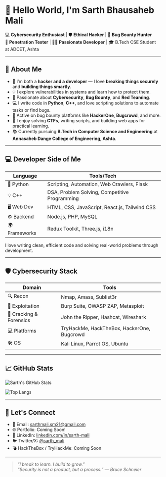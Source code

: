 # 👋 Hello World, I'm Sarth Bhausaheb Mali

💻 **Cybersecurity Enthusiast** | 🛡️ **Ethical Hacker** | 🐞 **Bug Bounty Hunter**  
🧠 **Penetration Tester** | 👨‍💻 **Passionate Developer** | 🎓 B.Tech CSE Student at ADCET, Ashta

---

## 🧠 About Me
- 🎯 I’m both a **hacker and a developer** — I love **breaking things securely** and **building things smartly**.
- 💡 I explore vulnerabilities in systems and learn how to protect them.
- 🔐 Passionate about **Cybersecurity**, **Bug Bounty**, and **Red Teaming**.
- 💻 I write code in **Python**, **C++**, and love scripting solutions to automate tasks or find bugs.
- 🧪 Active on bug bounty platforms like **HackerOne**, **Bugcrowd**, and more.
- 🧰 I enjoy solving **CTFs**, writing scripts, and building web apps for practical learning.
- 📚 Currently pursuing **B.Tech in Computer Science and Engineering** at **Annasaheb Dange College of Engineering, Ashta**.

---

## 💻 Developer Side of Me

| Language | Tools/Tech |
|----------|------------|
| 🐍 Python | Scripting, Automation, Web Crawlers, Flask |
| 💡 C++ | DSA, Problem Solving, Competitive Programming |
| 🖥️ Web Dev | HTML, CSS, JavaScript, React.js, Tailwind CSS |
| ⚙️ Backend | Node.js, PHP, MySQL |
| 🌍 Frameworks | Redux Toolkit, Three.js, i18n |

I love writing clean, efficient code and solving real-world problems through development.

---

## 🛡️ Cybersecurity Stack

| Domain | Tools |
|--------|-------|
| 🔍 Recon | Nmap, Amass, Sublist3r |
| 🐞 Exploitation | Burp Suite, OWASP ZAP, Metasploit |
| 🔐 Cracking & Forensics | John the Ripper, Hashcat, Wireshark |
| 💻 Platforms | TryHackMe, HackTheBox, HackerOne, Bugcrowd |
| 🛠️ OS | Kali Linux, Parrot OS, Ubuntu |

---

## 📈 GitHub Stats

![Sarth's GitHub Stats](https://github-readme-stats.vercel.app/api?username=Pathuz21&show_icons=true&theme=radical)

![Top Langs](https://github-readme-stats.vercel.app/api/top-langs/?username=Pathuz21&layout=compact&theme=radical)

---

## 🔗 Let's Connect

- 📧 Email: [sarthmali.sm21@gmail.com](mailto:sarthmali.sm21@gmail.com)
- 🌐 Portfolio: Coming Soon!
- 💼 LinkedIn: [linkedin.com/in/sarth-mali](https://linkedin.com/in/sarth-mali)
- 🐦 Twitter/X: [@sarth_mali](https://twitter.com/sarth_mali)
- 💣 HackTheBox / TryHackMe: Coming Soon

---

> _“I break to learn. I build to grow.”_  
> _“Security is not a product, but a process.” — Bruce Schneier_
